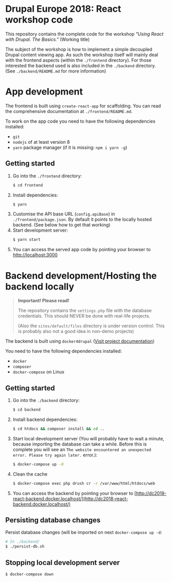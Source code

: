 # Drupal Europe 2018: React workshop code

This repository contains the complete code for the workshop _"Using React with Drupal. The Basics."_ (Working title)

The subject of the workshop is how to implement a simple decoupled Drupal content viewing app. As such the workshop itself will mainly deal with the frontend aspects (within the `./frontend` directory). For those interested the backend used is also included in the `./backend` directory. (See `./backend/README.md` for more information)

# App development

The frontend is built using `create-react-app` for scaffolding. You can read the comprehensive documentation at `./frontend/README.md`.

To work on the app code you need to have the following dependencies installed:

- `git`
- `nodejs` of at least version 8
- `yarn` package manager (if it is missing: `npm i yarn -g`)

## Getting started

1. Go into the `./frontend` directory:
   ```bash
   $ cd frontend
   ```
2. Install dependencies:
   ```bash
   $ yarn
   ```
3. Customise the API base URL (`config.apiBase`) in `./frontend/package.json`. By default it points to the locally hosted backend. (See below how to get that working)
4. Start development server:
   ```bash
   $ yarn start
   ```
5. You can access the served app code by pointing your browser to [http://localhost:3000](http://localhost:3000)

# Backend development/Hosting the backend locally

> **Important! Please read!**
>
> The repository contains the `settings.php` file with the database credentials. This should NEVER be done with real-life projects.
>
> (Also the `sites/default/files` directory is under version control. This is probably also not a good idea in non-demo projects)

The backend is built using `docker4drupal` ([Visit project documentation](https://docs.wodby.com/stacks/drupal/local/))

You need to have the following dependencies installed:

- `docker`
- `composer`
- `docker-compose` on Linux

## Getting started

1. Go into the `./backend` directory:
   ```bash
   $ cd backend
   ```
2. Install backend dependencies:
   ```bash
   $ cd htdocs && composer install && cd ..
   ```
3. Start local development server (You will probably have to wait a minute, because importing the database can take a while. Before this is complete you will see an `The website encountered an unexpected error. Please try again later.` error.):
   ```bash
   $ docker-compose up -d
   ```
4. Clean the cache
   ```bash
   $ docker-compose exec php drush cr -r /var/www/html/htdocs/web
   ```
5. You can access the backend by pointing your browser to [http://dc2018-react-backend.docker.localhost/](http://dc2018-react-backend.docker.localhost/)

## Persisting database changes

Persist database changes (will be imported on next `docker-compose up -d`:

```bash
# In ./backend/
$ ./persist-db.sh
```

## Stopping local development server

```bash
$ docker-compose down
```
